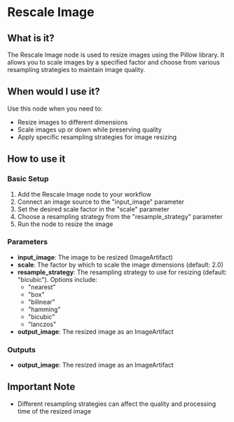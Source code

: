 # Rescale Image

## What is it?

The Rescale Image node is used to resize images using the Pillow library. It allows you to scale images by a specified factor and choose from various resampling strategies to maintain image quality.

## When would I use it?

Use this node when you need to:

- Resize images to different dimensions
- Scale images up or down while preserving quality
- Apply specific resampling strategies for image resizing

## How to use it

### Basic Setup

1. Add the Rescale Image node to your workflow
1. Connect an image source to the "input_image" parameter
1. Set the desired scale factor in the "scale" parameter
1. Choose a resampling strategy from the "resample_strategy" parameter
1. Run the node to resize the image

### Parameters

- **input_image**: The image to be resized (ImageArtifact)
- **scale**: The factor by which to scale the image dimensions (default: 2.0)
- **resample_strategy**: The resampling strategy to use for resizing (default: "bicubic"). Options include:
    - "nearest"
    - "box"
    - "bilinear"
    - "hamming"
    - "bicubic"
    - "lanczos"
- **output_image**: The resized image as an ImageArtifact

### Outputs

- **output_image**: The resized image as an ImageArtifact

## Important Note

- Different resampling strategies can affect the quality and processing time of the resized image
